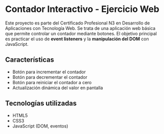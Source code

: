 # Contador Interactivo - Ejercicio Web

Este proyecto es parte del Certificado Profesional N3 en Desarrollo de Aplicaciones con Tecnología Web. Se trata de una aplicación web básica que permite controlar un contador mediante botones. El objetivo principal es practicar el uso de **event listeners** y la **manipulación del DOM** con JavaScript.

## Características

- Botón para incrementar el contador
- Botón para decrementar el contador
- Botón para reiniciar el contador a cero
- Actualización dinámica del valor en pantalla

## Tecnologías utilizadas

- HTML5
- CSS3
- JavaScript (DOM, eventos)
